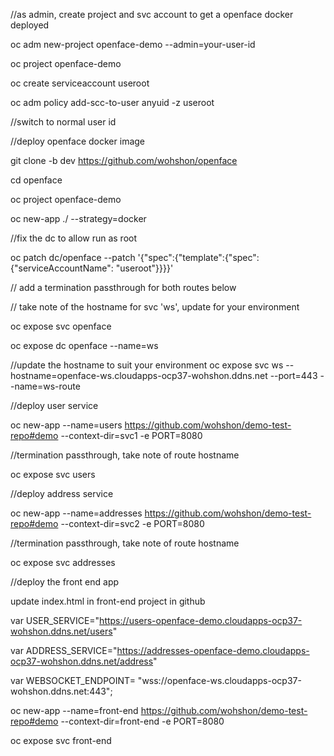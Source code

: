 
//as admin, create project and svc account to get a openface docker deployed

oc adm new-project openface-demo --admin=your-user-id
  
oc project openface-demo

oc create serviceaccount useroot

oc adm policy add-scc-to-user anyuid -z useroot

//switch to normal user id

//deploy openface docker image

git clone -b dev https://github.com/wohshon/openface

cd openface

oc project openface-demo

oc new-app ./ --strategy=docker

//fix the dc to allow run as root

oc patch dc/openface --patch '{"spec":{"template":{"spec":{"serviceAccountName": "useroot"}}}}'

// add a termination passthrough for both routes below

// take note of the hostname for svc 'ws', update for your environment

oc expose svc openface

oc expose dc openface --name=ws

//update the hostname to suit your environment
oc expose svc ws --hostname=openface-ws.cloudapps-ocp37-wohshon.ddns.net --port=443 --name=ws-route

//deploy user service

oc new-app --name=users https://github.com/wohshon/demo-test-repo#demo    --context-dir=svc1 -e PORT=8080

//termination passthrough, take note of route hostname

oc expose svc users

//deploy address service

oc new-app --name=addresses https://github.com/wohshon/demo-test-repo#demo    --context-dir=svc2 -e PORT=8080

//termination passthrough, take note of route hostname

oc expose svc addresses

//deploy the front end app

update index.html in front-end project in github 

var USER_SERVICE="https://users-openface-demo.cloudapps-ocp37-wohshon.ddns.net/users"

var ADDRESS_SERVICE="https://addresses-openface-demo.cloudapps-ocp37-wohshon.ddns.net/address"

var WEBSOCKET_ENDPOINT= "wss://openface-ws.cloudapps-ocp37-wohshon.ddns.net:443";

oc new-app --name=front-end https://github.com/wohshon/demo-test-repo#demo    --context-dir=front-end -e PORT=8080

oc expose svc front-end


